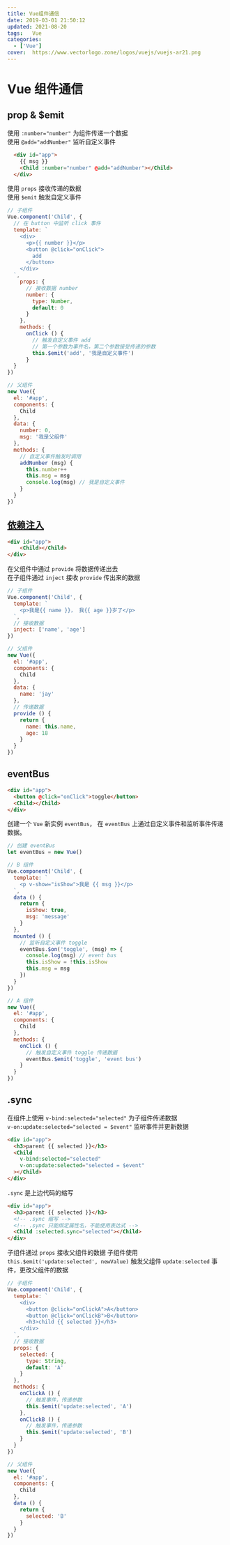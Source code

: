 ```yaml
---
title: Vue组件通信
date: 2019-03-01 21:50:12
updated: 2021-08-20
tags:	Vue
categories: 
  - ['Vue']
cover:  https://www.vectorlogo.zone/logos/vuejs/vuejs-ar21.png
---
```


# Vue 组件通信

## prop & $emit

使用 `:number="number"` 为组件传递一个数据  
使用 `@add="addNumber"` 监听自定义事件

``` html
  <div id="app">
    {{ msg }}
    <Child :number="number" @add="addNumber"></Child>
  </div>
```

使用 `props` 接收传递的数据  
使用 `$emit` 触发自定义事件

``` js
// 子组件
Vue.component('Child', {
  // 在 button 中监听 click 事件
  template: `
    <div>
      <p>{{ number }}</p>
      <button @click="onClick">
        add
      </button>
    </div>
  `,
    props: {
      // 接收数据 number
      number: {
        type: Number,
        default: 0
      }
    },
    methods: {
      onClick () {
        // 触发自定义事件 add
        // 第一个参数为事件名，第二个参数接受传递的参数
        this.$emit('add', '我是自定义事件')
      }
  }
})

// 父组件
new Vue({
  el: '#app',
  components: {
    Child
  },
  data: {
    number: 0,
    msg: '我是父组件'
  },
  methods: {
    // 自定义事件触发时调用
    addNumber (msg) {
      this.number++
      this.msg = msg
      console.log(msg) // 我是自定义事件
    }
  }
})
```

## [依赖注入](https://cn.vuejs.org/v2/guide/components-edge-cases.html#%E4%BE%9D%E8%B5%96%E6%B3%A8%E5%85%A5)

``` html
<div id="app">
    <Child></Child>
</div>
```

在父组件中通过 `provide` 将数据传递出去  
在子组件通过 `inject` 接收 `provide` 传出来的数据

``` js
// 子组件
Vue.component('Child', {
  template: `
    <p>我是{{ name }}， 我{{ age }}岁了</p>
  `,
  // 接收数据
  inject: ['name', 'age']
})

// 父组件
new Vue({
  el: '#app',
  components: {
    Child
  },
  data: {
    name: 'jay'
  },
  // 传递数据
  provide () {
    return {
      name: this.name,
      age: 18
    }
  }
})
```

## eventBus

``` html
<div id="app">
  <button @click="onClick">toggle</button>
  <Child></Child>
</div>
```

创建一个 `Vue` 新实例 `eventBus`， 在 `eventBus` 上通过自定义事件和监听事件传递数据。

``` js
// 创建 eventBus
let eventBus = new Vue()

// B 组件
Vue.component('Child', {
  template: `
    <p v-show="isShow">我是 {{ msg }}</p>
  `,
  data () {
    return {
      isShow: true,
      msg: 'message'
    }
  },
  mounted () {
    // 监听自定义事件 toggle
    eventBus.$on('toggle', (msg) => {
      console.log(msg) // event bus
      this.isShow = !this.isShow
      this.msg = msg
    })
  }
})

// A 组件
new Vue({
  el: '#app',
  components: {
    Child
  },
  methods: {
    onClick () {
      // 触发自定义事件 toggle 传递数据
      eventBus.$emit('toggle', 'event bus')
    }
  }
})
```

## .sync

在组件上使用 `v-bind:selected="selected"` 为子组件传递数据  
`v-on:update:selected="selected = $event"` 监听事件并更新数据

``` html
<div id="app">
  <h3>parent {{ selected }}</h3>
  <Child
    v-bind:selected="selected"
    v-on:update:selected="selected = $event"
  ></Child>
</div>
```

`.sync` 是上边代码的缩写

``` html
<div id="app">
  <h3>parent {{ selected }}</h3>
  <!-- .sync 缩写 -->
  <!-- .sync 只能绑定属性名，不能使用表达式 -->
  <Child :selected.sync="selected"></Child>
</div>
```

子组件通过 `props` 接收父组件的数据
子组件使用 `this.$emit('update:selected', newValue)` 触发父组件 `update:selected` 事件，更改父组件的数据

``` js
// 子组件
Vue.component('Child', {
  template: `
    <div>
      <button @click="onClickA">A</button>
      <button @click="onClickB">B</button>
      <h3>child {{ selected }}</h3>
    </div>
  `,
  // 接收数据
  props: {
    selected: {
      type: String,
      default: 'A'
    }
  },
  methods: {
    onClickA () {
      // 触发事件，传递参数
      this.$emit('update:selected', 'A')
    },
    onClickB () {
      // 触发事件，传递参数
      this.$emit('update:selected', 'B')
    }
  }
})

// 父组件
new Vue({
  el: '#app',
  components: {
    Child
  },
  data () {
    return {
      selected: 'B'
    }
  }
})
```